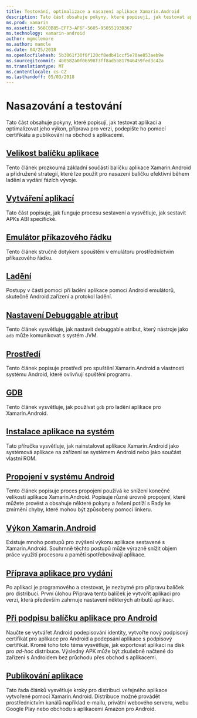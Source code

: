 ```yaml
---
title: Testování, optimalizace a nasazení aplikace Xamarin.Android
description: Tato část obsahuje pokyny, které popisují, jak testovat aplikaci a optimalizovat jeho výkon, příprava pro verzi, podepište ho pomocí certifikátu a publikování na obchod s aplikacemi
ms.prod: xamarin
ms.assetid: 568C0B85-EFF3-AF6F-5605-95055193D367
ms.technology: xamarin-android
author: mgmclemore
ms.author: mamcle
ms.date: 04/25/2018
ms.openlocfilehash: 5b3061f30f6f120cf8edb41ccf5e70ae853aeb9e
ms.sourcegitcommit: 4b0582a0f06598f3ff8ad5b817946459fed3c42a
ms.translationtype: MT
ms.contentlocale: cs-CZ
ms.lasthandoff: 05/03/2018
---
```

# <a name="deployment-and-testing"></a>Nasazování a testování

Tato část obsahuje pokyny, které popisují, jak testovat aplikaci a optimalizovat jeho výkon, příprava pro verzi, podepište ho pomocí certifikátu a publikování na obchod s aplikacemi.


##  <a name="application-package-sizesapp-package-sizemd"></a>[Velikost balíčku aplikace](app-package-size.md)

Tento článek prozkoumá základní součástí balíčku aplikace Xamarin.Android a přidružené strategií, které lze použít pro nasazení balíčku efektivní během ladění a vydání fázích vývoje.

##  <a name="building-appsbuilding-appsindexmd"></a>[Vytváření aplikací](building-apps/index.md)

Tato část popisuje, jak funguje procesu sestavení a vysvětluje, jak sestavit APKs ABI specifické.

##  <a name="command-line-emulatorcommand-line-emulatormd"></a>[Emulátor příkazového řádku](command-line-emulator.md)

Tento článek stručně dotykem spouštění v emulátoru prostřednictvím příkazového řádku.

## <a name="debuggingandroiddeploy-testdebuggingindexmd"></a>[Ladění](~/android/deploy-test/debugging/index.md)

Postupy v části pomoci při ladění aplikace pomocí Android emulátorů, skutečně Android zařízení a protokol ladění.

##  <a name="setting-the-debuggable-attributeandroiddeploy-testdebuggable-attributemd"></a>[Nastavení Debuggable atribut](~/android/deploy-test/debuggable-attribute.md)

Tento článek vysvětluje, jak nastavit debuggable atribut, který nástroje jako `adb` může komunikovat s systém JVM.

##  <a name="environmentenvironmentmd"></a>[Prostředí](environment.md)

Tento článek popisuje prostředí pro spuštění Xamarin.Android a vlastnosti systému Android, které ovlivňují spuštění programu.

##  <a name="gdbgdbmd"></a>[GDB](gdb.md)

Tento článek vysvětluje, jak používat `gdb` pro ladění aplikace pro Xamarin.Android.

##  <a name="installing-a-system-appinstall-system-appmd"></a>[Instalace aplikace na systém](install-system-app.md)

Tato příručka vysvětluje, jak nainstalovat aplikace Xamarin.Android jako systémová aplikace na zařízení se systémem Android nebo jako součást vlastní ROM.

##  <a name="linking-on-androidlinkermd"></a>[Propojení v systému Android](linker.md)

Tento článek popisuje proces propojení používá ke snížení konečné velikosti aplikace Xamarin.Android. Popisuje různé úrovně propojení, které můžete provést a obsahuje některé pokyny a řešení potíží s Rady ke zmírnění chyby, které mohou být způsobeny pomocí linkeru.

## <a name="xamarinandroid-performanceandroiddeploy-testperformancemd"></a>[Výkon Xamarin.Android](~/android/deploy-test/performance.md)

Existuje mnoho postupů pro zvýšení výkonu aplikace sestavené s Xamarin.Android. Souhrnně těchto postupů může výrazně snížit objem práce využití procesoru a paměti spotřebovávají aplikace.

## <a name="preparing-an-application-for-releaseandroiddeploy-testrelease-prepindexmd"></a>[Příprava aplikace pro vydání](~/android/deploy-test/release-prep/index.md)

Po aplikaci je programového a otestovat, je nezbytné pro přípravu balíček pro distribuci. První úlohou Příprava tento balíček je vytvořit aplikaci pro verzi, která především zahrnuje nastavení některých atributů aplikací.

## <a name="signing-the-android-application-packageandroiddeploy-testsigningindexmd"></a>[Při podpisu balíčku aplikace pro Android](~/android/deploy-test/signing/index.md)

Naučte se vytvářet Android podepisování identity, vytvořte nový podpisový certifikát pro aplikace pro Android a podepsání aplikace s podpisový certifikát. Kromě toho toto téma vysvětluje, jak exportovat aplikaci na disk pro *ad-hoc* distribuce. Výsledný APK může být zkušebně načtené do zařízení s Androidem bez průchodu přes obchod s aplikacemi.

## <a name="publishing-an-applicationandroiddeploy-testpublishingindexmd"></a>[Publikování aplikace](~/android/deploy-test/publishing/index.md)

Tato řada článků vysvětluje kroky pro distribuci veřejného aplikace vytvořené pomocí Xamarin.Android. Distribuce možné provádět prostřednictvím kanálů například e-mailu, privátní webového serveru, webu Google Play nebo obchodu s aplikacemi Amazon pro Android.

